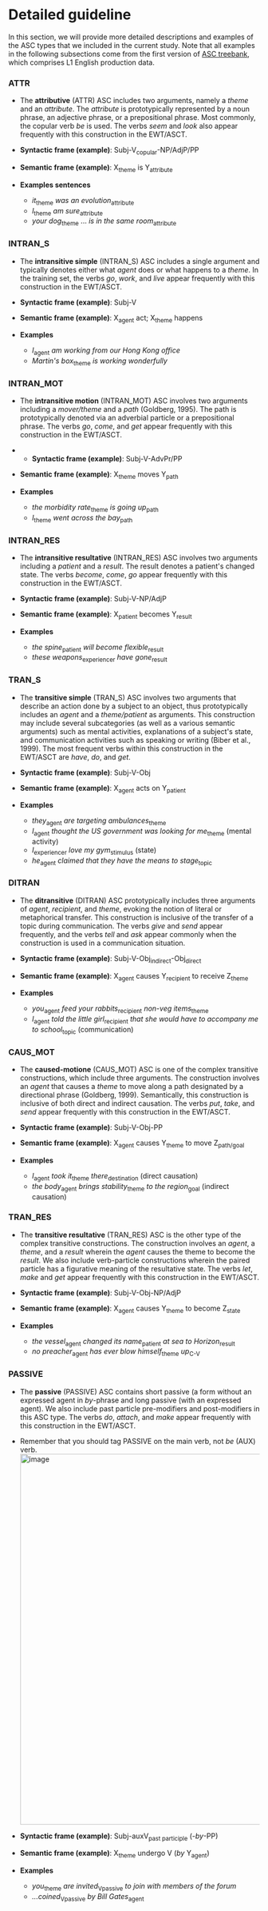 # Detailed guideline

In this section, we will provide more detailed descriptions and examples of the ASC types that we included in the current study. Note that all examples in the following subsections come from the first version of [ASC treebank](https://asc-treebank.readthedocs.io/en/latest/), which comprises L1 English production data.

### ATTR
* The **attributive** (ATTR) ASC includes two arguments, namely a *theme* and an *attribute*. The *attribute* is prototypically represented by a noun phrase, an adjective phrase, or a prepositional phrase. Most commonly, the copular verb *be* is used. The verbs *seem* and *look* also appear frequently with this construction in the EWT/ASCT.

* **Syntactic frame (example)**: Subj-V<sub>copular</sub>-NP/AdjP/PP
* **Semantic frame (example)**: X<sub>theme</sub> is Y<sub>attribute</sub>
* **Examples sentences**
  * *it*<sub>theme</sub> *was* *an evolution*<sub>attribute</sub>
  * *I*<sub>theme</sub> *am* *sure*<sub>attribute</sub>
  * *your dog*<sub>theme</sub> ... *is* *in the same room*<sub>attribute</sub>

### INTRAN_S
* The **intransitive simple** (INTRAN_S) ASC includes a single argument and typically denotes either what *agent* does or what happens to a *theme*. In the training set, the verbs *go*, *work*, and *live* appear frequently with this construction in the EWT/ASCT.

* **Syntactic frame (example)**: Subj-V
* **Semantic frame (example)**: X<sub>agent</sub> act; X<sub>theme</sub> happens
* **Examples**
  * *I*<sub>agent</sub> *am working from our Hong Kong office*
  * *Martin's box*<sub>theme</sub> *is working wonderfully*

### INTRAN_MOT
* The **intransitive motion** (INTRAN_MOT) ASC involves two arguments including a *mover/theme* and a *path* (Goldberg, 1995). The path is prototypically denoted via an adverbial particle or a prepositional phrase. The verbs *go*, *come*, and *get* appear frequently with this construction in the EWT/ASCT.

* * **Syntactic frame (example)**: Subj-V-AdvPr/PP
* **Semantic frame (example)**: X<sub>theme</sub> moves Y<sub>path</sub>
* **Examples**
  * *the morbidity rate*<sub>theme</sub> *is going* *up*<sub>path</sub>
  * *I*<sub>theme</sub> *went* *across the bay*<sub>path</sub>

### INTRAN_RES
* The **intransitive resultative** (INTRAN_RES) ASC involves two arguments including a *patient* and a *result*. The result denotes a patient's changed state. The verbs *become*, *come*, *go* appear frequently with this construction in the EWT/ASCT.

* **Syntactic frame (example)**: Subj-V-NP/AdjP
* **Semantic frame (example)**: X<sub>patient</sub> becomes Y<sub>result</sub>
* **Examples**
  * *the spine*<sub>patient</sub> *will become* *flexible*<sub>result</sub>
  * *these weapons*<sub>experiencer</sub> *have* *gone*<sub>result</sub>

### TRAN_S
* The **transitive simple** (TRAN_S) ASC involves two arguments that describe an action done by a subject to an object, thus prototypically includes an *agent* and a *theme/patient* as arguments. This construction may include several subcategories (as well as a various semantic arguments) such as mental activities, explanations of a subject's state, and communication activities such as speaking or writing (Biber et al., 1999). The most frequent verbs within this construction in the EWT/ASCT are *have*, *do*, and *get*.

* **Syntactic frame (example)**: Subj-V-Obj
* **Semantic frame (example)**: X<sub>agent</sub> acts on Y<sub>patient</sub>
* **Examples**
  * *they*<sub>agent</sub> *are targeting* *ambulances*<sub>theme</sub>
  * *I*<sub>agent</sub> *thought* *the US government was looking for me*<sub>theme</sub> (mental activity)
  * *I*<sub>experiencer</sub> *love* *my gym*<sub>stimulus</sub> (state)
  * *he*<sub>agent</sub> *claimed* *that they have the means to stage*<sub>topic</sub>

### DITRAN
* The **ditransitive** (DITRAN) ASC prototypically includes three arguments of *agent*, *recipient*, and *theme*, evoking the notion of literal or metaphorical transfer. This construction is inclusive of the transfer of a topic during communication. The verbs *give* and *send* appear frequently, and the verbs *tell* and *ask* appear commonly when the construction is used in a communication situation.

* **Syntactic frame (example)**: Subj-V-Obj<sub>indirect</sub>-Obj<sub>direct</sub>
* **Semantic frame (example)**: X<sub>agent</sub> causes Y<sub>recipient</sub> to receive Z<sub>theme</sub>
* **Examples**
  * *you*<sub>agent</sub> *feed* *your rabbits*<sub>recipient</sub> *non-veg items*<sub>theme</sub>
  * *I*<sub>agent</sub> *told* *the little girl*<sub>recipient</sub> *that she would have to accompany me to school*<sub>topic</sub> (communication)

### CAUS_MOT
* The **caused-motione** (CAUS_MOT) ASC is one of the complex transitive constructions, which include three arguments. The construction involves an *agent* that causes a *theme* to move along a path designated by a directional phrase (Goldberg, 1999). Semantically, this construction is inclusive of both direct and indirect causation. The verbs *put*, *take*, and *send* appear frequently with this construction in the EWT/ASCT.

* **Syntactic frame (example)**: Subj-V-Obj-PP
* **Semantic frame (example)**: X<sub>agent</sub> causes Y<sub>theme</sub> to move Z<sub>path/goal</sub>
* **Examples**
  * *I*<sub>agent</sub> *took* *it*<sub>theme</sub> *there*<sub>destination</sub> (direct causation)
  * *the body*<sub>agent</sub> *brings* *stability*<sub>theme</sub> *to the region*<sub>goal</sub> (indirect causation)

### TRAN_RES
* The **transitive resultative** (TRAN_RES) ASC is the other type of the complex transitive constructions. The construction involves an *agent*, a *theme*, and a *result* wherein the *agent* causes the theme to become the *result*. We also include verb-particle constructions wherein the paired particle has a figurative meaning of the resultative state. The verbs *let*, *make* and *get* appear frequently with this construction in the EWT/ASCT.

* **Syntactic frame (example)**: Subj-V-Obj-NP/AdjP
* **Semantic frame (example)**: X<sub>agent</sub> causes Y<sub>theme</sub> to become Z<sub>state</sub>
* **Examples**
  * *the vessel*<sub>agent</sub> *changed* *its name*<sub>patient</sub> *at sea* *to Horizon*<sub>result</sub>
  * *no preacher*<sub>agent</sub> *has ever blow* *himself*<sub>theme</sub> *up*<sub>C-V</sub>

### PASSIVE
* The **passive** (PASSIVE) ASC contains short passive (a form without an expressed agent in *by*-phrase and long passive (with an expressed agent). We also include past particle pre-modifiers and post-modifiers in this ASC type. The verbs *do*, *attach*, and *make* appear frequently with this construction in the EWT/ASCT.
* Remember that you should tag PASSIVE on the main verb, not *be* (AUX) verb.
  <img width="742" alt="image" src="https://user-images.githubusercontent.com/84297888/235232548-da125321-3da1-43f9-aa9d-c0e4e80bf5ad.png">

* **Syntactic frame (example)**: Subj-auxV<sub>past participle</sub> (-*by*-PP)
* **Semantic frame (example)**: X<sub>theme</sub> undergo V  (*by* Y<sub>agent</sub>)
* **Examples**
  * *you*<sub>theme</sub> *are* *invited*<sub>Vpassive</sub> *to join with members of the forum*
  * *...coined*<sub>Vpassive</sub> *by Bill Gates*<sub>agent</sub>

